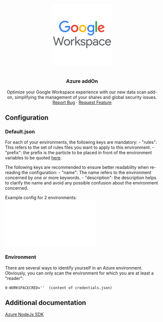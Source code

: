 <div align="center">
    <a href="https://www.kexa.io/addOn/googleWorkspace">
        <img src="../images/workspace-icon.png" alt="Logo" width="200">
    </a>

# <h3 align="center">Azure addOn</h3>

  <p align="center">
    Optimize your Google Workspace experience with our new data scan add-on, simplifying the management of your shares and global security issues.
    <br />
    <a href="https://github.com/4urcloud/Kexa/issues">Report Bug</a>
    ·
    <a href="https://github.com/4urcloud/Kexa/issues">Request Feature</a>
  </p>
</div>

## Configuration

### Default.json

For each of your environments, the following keys are mandatory:
    - "rules": This refers to the set of rules files you want to apply to this environment.
    - "prefix": the prefix is the particle to be placed in front of the environment variables to be quoted [here](#environment).

The following keys are recommended to ensure better readability when re-reading the configuration:
    - "name": The name refers to the environment concerned by one or more keywords.
    - "description": the description helps to clarify the name and avoid any possible confusion about the environment concerned.

Example config for 2 environments:
![example config for Google Workspace](../config/demo/googleWorkspace.default.json)

### Environment

There are several ways to identify yourself in an Azure environment. Obviously, you can only scan the environment for which you are at least a "reader":
```
0-WORKSPACECRED=''  (content of credentials.json)
```

## Additional documentation

[Azure NodeJs SDK](https://github.com/Azure/azure-sdk-for-js/tree/main)